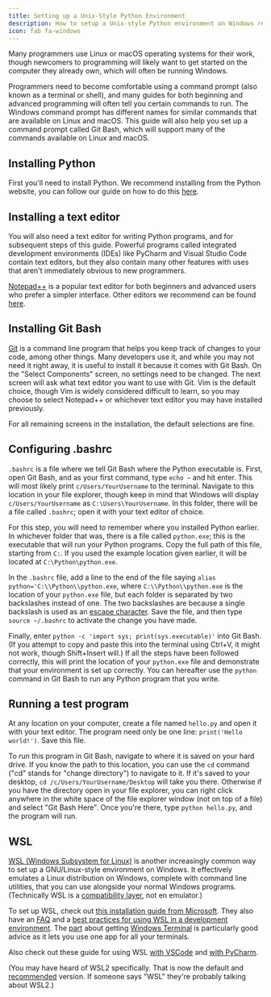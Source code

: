 ```yaml
---
title: Setting up a Unix-Style Python Environment
description: How to setup a Unix-style Python environment on Windows ready to start coding in
icon: fab fa-windows
---
```


Many programmers use Linux or macOS operating systems for their work, though newcomers to programming will likely want
to get started on the computer they already own, which will often be running Windows.

Programmers need to become comfortable using a command prompt (also known as a terminal or shell), and many guides for
both beginning and advanced programming will often tell you certain commands to run. The Windows command prompt has
different names for similar commands that are available on Linux and macOS. This guide will also help you set up a
command prompt called Git Bash, which will support many of the commands available on Linux and macOS.

## Installing Python

First you'll need to install Python. We recommend installing from the Python website, you can follow our guide on how to
do this [here](../installing-and-using-python).

## Installing a text editor

You will also need a text editor for writing Python programs, and for subsequent steps of this guide. Powerful programs
called integrated development environments (IDEs) like PyCharm and Visual Studio Code contain text editors, but they
also contain many other features with uses that aren't immediately obvious to new programmers.

[Notepad++](https://notepad-plus-plus.org/) is a popular text editor for both beginners and advanced users who prefer a
simpler interface. Other editors we recommend can be found [here](https://pythondiscord.com/resources/tools/#editors).

## Installing Git Bash

[Git](https://git-scm.com/downloads) is a command line program that helps you keep track of changes to your code, among
other things. Many developers use it, and while you may not need it right away, it is useful to install it because it
comes with Git Bash. On the "Select Components" screen, no settings need to be changed. The next screen will ask what
text editor you want to use with Git. Vim is the default choice, though Vim is widely considered difficult to learn, so
you may choose to select Notepad++ or whichever text editor you may have installed previously.

For all remaining screens in the installation, the default selections are fine.

## Configuring .bashrc

`.bashrc` is a file where we tell Git Bash where the Python executable is. First, open Git Bash, and as your first
command, type `echo ~` and hit enter. This will most likely print `c/Users/YourUsername` to the terminal. Navigate to
this location in your file explorer, though keep in mind that Windows will display `c/Users/YourUsername` as
`C:\Users\YourUsername`. In this folder, there will be a file called `.bashrc`; open it with your text editor of choice.

For this step, you will need to remember where you installed Python earlier. In whichever folder that was, there is a
file called `python.exe`; this is the executable that will run your Python programs. Copy the full path of this file,
starting from `C:`. If you used the example location given earlier, it will be located at `C:\Python\python.exe`.

In the `.bashrc` file, add a line to the end of the file saying `alias python='C:\\Python\\python.exe`, where
`C:\\Python\\python.exe` is the location of your `python.exe` file, but each folder is separated by two backslashes
instead of one. The two backslashes are because a single backslash is used as an [escape
character](https://en.wikipedia.org/wiki/Escape_character). Save the file, and then type `source ~/.bashrc` to activate
the change you have made.

Finally, enter `python -c 'import sys; print(sys.executable)'` into Git Bash. (If you attempt to copy and paste this
into the terminal using Ctrl+V, it might not work, though Shift+Insert will.) If all the steps have been followed
correctly, this will print the location of your `python.exe` file and demonstrate that your environment is set up
correctly. You can hereafter use the `python` command in Git Bash to run any Python program that you write.

## Running a test program

At any location on your computer, create a file named `hello.py` and open it with your text editor. The program need
only be one line: `print('Hello world!')`. Save this file.

To run this program in Git Bash, navigate to where it is saved on your hard drive. If you know the path to this
location, you can use the `cd` command ("cd" stands for "change directory") to navigate to it. If it's saved to your
desktop, `cd /c/Users/YourUsername/Desktop` will take you there. Otherwise if you have the directory open in your file
explorer, you can right click anywhere in the white space of the file explorer window (not on top of a file) and select
"Git Bash Here". Once you're there, type `python hello.py`, and the program will run.

## WSL

[WSL (Windows Subsystem for Linux)](https://learn.microsoft.com/en-us/windows/wsl/about) is another increasingly common
way to set up a GNU/Linux-style environment on Windows. It effectively emulates a Linux distribution on Windows,
complete with command line utilities, that you can use alongside your normal Windows programs. (Technically WSL is a
[compatibility layer](https://en.wikipedia.org/wiki/Compatibility_layer), not en emulator.)

To set up WSL, check out [this installation guide from
Microsoft](https://learn.microsoft.com/en-us/windows/wsl/install). They also have an
[FAQ](https://learn.microsoft.com/en-us/windows/wsl/faq) and a [best practices for using WSL in a development
environment](https://learn.microsoft.com/en-us/windows/wsl/setup/environment). The
[part](https://learn.microsoft.com/en-us/windows/wsl/setup/environment#set-up-windows-terminal) about getting [Windows
Terminal](https://apps.microsoft.com/store/detail/windows-terminal/9N0DX20HK701) is particularly good advice as it lets
you use one app for all your terminals.

Also check out these guide for using WSL [with VSCode](https://code.visualstudio.com/docs/remote/wsl) and [with
PyCharm](https://www.jetbrains.com/help/pycharm/using-wsl-as-a-remote-interpreter.html).

(You may have heard of WSL2 specifically. That is now the default and
[recommended](https://learn.microsoft.com/en-us/windows/wsl/compare-versions) version. If someone says "WSL" they're
probably talking about WSL2.)
